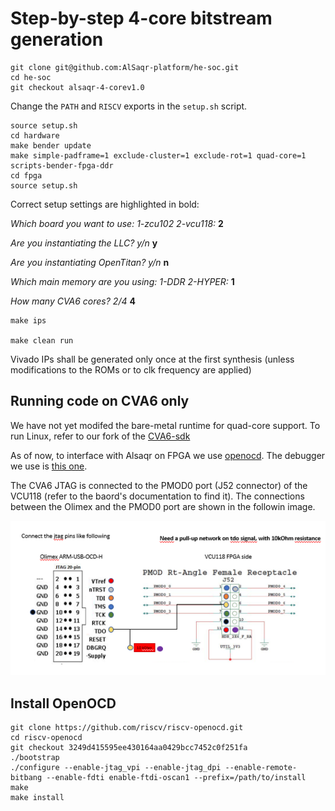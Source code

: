 # Step-by-step 4-core bitstream generation

```
git clone git@github.com:AlSaqr-platform/he-soc.git
cd he-soc
git checkout alsaqr-4-corev1.0
```

Change the `PATH` and `RISCV` exports in the `setup.sh` script.

```
source setup.sh
cd hardware
make bender update
make simple-padframe=1 exclude-cluster=1 exclude-rot=1 quad-core=1 scripts-bender-fpga-ddr
cd fpga
source setup.sh
```
Correct setup settings are highlighted in bold:

*Which board you want to use:  1-zcu102 2-vcu118:* **2**

*Are you instantiating the LLC? y/n* **y**

*Are you instantiating OpenTitan? y/n* **n**

*Which main memory are you using:  1-DDR 2-HYPER:* **1**

*How many CVA6 cores? 2/4* **4**

```
make ips

make clean run
```

Vivado IPs shall be generated only once at the first synthesis (unless modifications to the ROMs or to clk frequency are applied)

## Running code on CVA6 only

We have not yet modifed the bare-metal runtime for quad-core support. To run Linux, refer to our fork of the [CVA6-sdk](https://github.com/AlSaqr-platform/cva6-sdk/tree/alsaqr-quad-corev1.0)

As of now, to interface with Alsaqr on FPGA we use [openocd](https://github.com/riscv/riscv-openocd). The debugger we use is [this one](https://www.olimex.com/Products/ARM/JTAG/ARM-USB-OCD-H/).

The CVA6 JTAG is connected to the PMOD0 port (J52 connector) of the VCU118 (refer to the baord's documentation to find it). The connections between the Olimex and the PMOD0 port are shown in the followin image.

![alt text](./openocd/CVA6_jtag_connection.png)

## Install OpenOCD

```
git clone https://github.com/riscv/riscv-openocd.git
cd riscv-openocd
git checkout 3249d415595ee430164aa0429bcc7452c0f251fa
./bootstrap
./configure --enable-jtag_vpi --enable-jtag_dpi --enable-remote-bitbang --enable-fdti enable-ftdi-oscan1 --prefix=/path/to/install
make
make install
```
